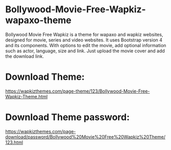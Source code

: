 # Bollywood-Movie-Free-Wapkiz-wapaxo-theme
Bollywood Movie Free Wapkiz is a theme for wapaxo and wapkiz websites, designed for movie, series and video websites. It uses Bootstrap version 4 and its components. With options to edit the movie, add optional information such as actor, language, size and link. Just upload the movie cover and add the download link.

# Download Theme:
https://wapkizthemes.com/page-theme/123/Bollywood-Movie-Free-Wapkiz-Theme.html 

# Download Theme password:
https://wapkizthemes.com/page-download/password/Bollywood%20Movie%20Free%20Wapkiz%20Theme/123.html
